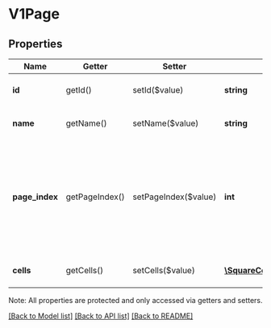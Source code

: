 # V1Page

## Properties
Name | Getter | Setter | Type | Description | Notes
------------ | ------------- | ------------- | ------------- | ------------- | -------------
**id** | getId() | setId($value) | **string** | The page&#39;s unique identifier. | [optional] 
**name** | getName() | setName($value) | **string** | The page&#39;s name, if any. | [optional] 
**page_index** | getPageIndex() | setPageIndex($value) | **int** | The page&#39;s position in the merchant&#39;s list of pages. Always an integer between 0 and 6, inclusive. | [optional] 
**cells** | getCells() | setCells($value) | [**\SquareConnect\Model\V1PageCell[]**](V1PageCell.md) | The cells included on the page. | [optional] 

Note: All properties are protected and only accessed via getters and setters.

[[Back to Model list]](../../README.md#documentation-for-models) [[Back to API list]](../../README.md#documentation-for-api-endpoints) [[Back to README]](../../README.md)

